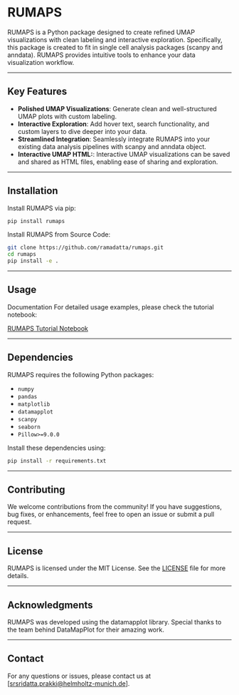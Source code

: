 
# RUMAPS

RUMAPS is a Python package designed to create refined UMAP visualizations with clean labeling and interactive exploration. Specifically, this package is created to fit in single cell analysis packages (scanpy and anndata).  RUMAPS provides intuitive tools to enhance your data visualization workflow.

---

## Key Features
- **Polished UMAP Visualizations**: Generate clean and well-structured UMAP plots with custom labeling.
- **Interactive Exploration**: Add hover text, search functionality, and custom layers to dive deeper into your data.
- **Streamlined Integration**: Seamlessly integrate RUMAPS into your existing data analysis pipelines with scanpy and anndata object.
- **Interactive UMAP HTML:**: Interactive UMAP visualizations can be saved and shared as HTML files, enabling ease of sharing and exploration.

---

## Installation

Install RUMAPS via pip:

```bash
pip install rumaps
```

Install RUMAPS from Source Code:
```bash
git clone https://github.com/ramadatta/rumaps.git
cd rumaps
pip install -e .
```


---

## Usage

Documentation
For detailed usage examples, please check the tutorial notebook:

[RUMAPS Tutorial Notebook](https://colab.research.google.com/drive/18SynVkqi3sw7ZSXyTUu_PIarvZr-mlQV?usp=sharing)


---

## Dependencies
RUMAPS requires the following Python packages:
- `numpy`
- `pandas`
- `matplotlib`
- `datamapplot`
- `scanpy`
- `seaborn`
- `Pillow>=9.0.0`


Install these dependencies using:

```bash
pip install -r requirements.txt
```

---

## Contributing

We welcome contributions from the community! If you have suggestions, bug fixes, or enhancements, feel free to open an issue or submit a pull request.

---

## License

RUMAPS is licensed under the MIT License. See the [LICENSE](LICENSE) file for more details.

---

## Acknowledgments

RUMAPS was developed using the datamapplot library. Special thanks to the team behind DataMapPlot for their amazing work.

---

## Contact

For any questions or issues, please contact us at [srsridatta.prakki@helmholtz-munich.de].
